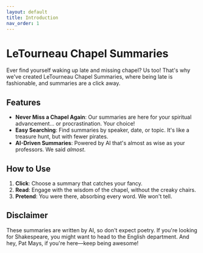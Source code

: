 ```yaml
---
layout: default
title: Introduction
nav_order: 1
---
```

# LeTourneau Chapel Summaries

Ever find yourself waking up late and missing chapel? Us too! That's why we've created LeTourneau Chapel Summaries, where being late is fashionable, and summaries are a click away.

## Features

- **Never Miss a Chapel Again**: Our summaries are here for your spiritual advancement... or procrastination. Your choice!
- **Easy Searching**: Find summaries by speaker, date, or topic. It's like a treasure hunt, but with fewer pirates.
- **AI-Driven Summaries**: Powered by AI that's almost as wise as your professors. We said *almost*.

## How to Use

1. **Click**: Choose a summary that catches your fancy.
2. **Read**: Engage with the wisdom of the chapel, without the creaky chairs.
3. **Pretend**: You were there, absorbing every word. We won't tell.

## Disclaimer

These summaries are written by AI, so don't expect poetry. If you're looking for Shakespeare, you might want to head to the English department. And hey, Pat Mays, if you're here—keep being awesome!

<script>
  var imageUrls = [
    "https://cdn.discordapp.com/attachments/1141434098188046346/1141434145432666173/aerodynamics-cow.gif",
    "https://cdn.discordapp.com/attachments/1141434098188046346/1141434145856303175/among-us-amogus.gif",
    "https://cdn.discordapp.com/attachments/1141434098188046346/1141434146313474138/andrew-tate-top-g.gif",
    "https://cdn.discordapp.com/attachments/1141434098188046346/1141434147051667486/40izk9od7n771.gif",
    "https://cdn.discordapp.com/attachments/1141434098188046346/1141434147475296276/1984.gif",
    "https://cdn.discordapp.com/attachments/1141434098188046346/1141434147869569236/Adobe_20221203_192312.png",
    "https://cdn.discordapp.com/attachments/1141434098188046346/1141434242459521086/critical-ops-we-do-a-little-trolling.gif",
    "https://cdn.discordapp.com/attachments/1141434098188046346/1141434243269013525/crusader-shocked.gif",
    "https://cdn.discordapp.com/attachments/1141434098188046346/1141434244489564202/dbh-detroit-become-human.gif",
    "https://cdn.discordapp.com/attachments/1141434098188046346/1141434245055783022/donald-trump-dancing.gif",
    "https://cdn.discordapp.com/attachments/1141434098188046346/1141434245810761749/apple-rotating-apple.gif",
    "https://cdn.discordapp.com/attachments/1141434098188046346/1141434246364418140/attachment-1.gif",
    "https://cdn.discordapp.com/attachments/1141434098188046346/1141434247241015347/barbenheimer.png",
    "https://cdn.discordapp.com/attachments/1141434098188046346/1141434247740149871/biden-sniff.gif",
    "https://cdn.discordapp.com/attachments/1141434098188046346/1141434248197316618/breaking-bad-walter-white.gif",
    "https://cdn.discordapp.com/attachments/1141434098188046346/1141434248654499961/china-ice-cream.gif",
    "https://cdn.discordapp.com/attachments/1141434098188046346/1141434278375342171/ezgif.com-gif-maker_4.gif",
    "https://cdn.discordapp.com/attachments/1141434098188046346/1141434278748618952/freedom-freedoms-loudly.gif",
    "https://cdn.discordapp.com/attachments/1141434098188046346/1141434279155478549/futurama-checkmate.gif",
    "https://cdn.discordapp.com/attachments/1141434098188046346/1141434279511998556/gato-rgb.gif",
    "https://cdn.discordapp.com/attachments/1141434098188046346/1141434279885275187/gotanygrapes.gif",
    "https://cdn.discordapp.com/attachments/1141434098188046346/1141434280279552151/hack-khaby.gif",
    "https://cdn.discordapp.com/attachments/1141434098188046346/1141434280652849222/donalturmrp-4.jpg",
    "https://cdn.discordapp.com/attachments/1141434098188046346/1141434281114218677/ea.gif",
    "https://cdn.discordapp.com/attachments/1141434098188046346/1141434281529458828/elmo-fire.gif",
    "https://cdn.discordapp.com/attachments/1141434098188046346/1141434281969864754/elon-musk-smoke.gif",
    "https://cdn.discordapp.com/attachments/1141434098188046346/1141434318468698162/jack-horner-smile.gif",
    "https://cdn.discordapp.com/attachments/1141434098188046346/1141434318858756259/kenneth-copeland.gif",
    "https://cdn.discordapp.com/attachments/1141434098188046346/1141434319219470406/laughing-ben-shapiro.gif",
    "https://cdn.discordapp.com/attachments/1141434098188046346/1141434319609548941/lithiumare-kiracord.gif",
    "https://cdn.discordapp.com/attachments/1141434098188046346/1141434320033161216/holy-cow-holy.gif",
    "https://cdn.discordapp.com/attachments/1141434098188046346/1141434320419041331/huh.gif",
    "https://cdn.discordapp.com/attachments/1141434098188046346/1141434320809119774/image0.gif",
    "https://cdn.discordapp.com/attachments/1141434098188046346/1141434321182400633/image0-19.gif",
    "https://cdn.discordapp.com/attachments/1141434098188046346/1141434321559892100/IMG_1368.gif",
    "https://cdn.discordapp.com/attachments/1141434098188046346/1141434321924804718/IMG_4866.jpg",
    "https://cdn.discordapp.com/attachments/1141434098188046346/1141434364425687091/the-incredibles-entrance.gif",
    "https://cdn.discordapp.com/attachments/1141434098188046346/1141434364849291304/touching-grass.gif",
    "https://cdn.discordapp.com/attachments/1141434098188046346/1141434365230981140/wall-talking.gif",
    "https://cdn.discordapp.com/attachments/1141434098188046346/1141434365583315037/wawa-cat.gif",
    "https://cdn.discordapp.com/attachments/1141434098188046346/1141434365981753414/where-is-the-library.gif",
    "https://cdn.discordapp.com/attachments/1141434098188046346/1141434366346666014/mario-dance.gif",
    "https://cdn.discordapp.com/attachments/1141434098188046346/1141434366753525802/mind-blow-galaxy.gif",
    "https://cdn.discordapp.com/attachments/1141434098188046346/1141434367151964171/monkeys-2001aspaceodyssey.gif",
    "https://cdn.discordapp.com/attachments/1141434098188046346/1141434367546236938/montymole-monty.gif",
    "https://cdn.discordapp.com/attachments/1141434098188046346/1141434367911153674/see-it-like-final.gif",
    "https://cdn.discordapp.com/attachments/1141434098188046346/1141434380196262010/wide-putin.gif",
    "https://cdn.discordapp.com/attachments/1141434098188046346/1141434380909297775/yes-sir-yes-boss.gif",
    "https://media.discordapp.net/attachments/740982368474628200/1128244073996755034/1637169419563685298.gif",
    "https://media.tenor.com/y1QFa-1vyKYAAAAC/plink-wide-cat.gif",
    "https://media.tenor.com/VGWokGdwt-EAAAAC/the-voices-voices-in-my-head.gif",
    "https://cdn.discordapp.com/emojis/914050559869333505.webp?size=96&quality=lossless",
    "https://cdn.discordapp.com/attachments/817498273450819635/1139660758796484768/IMG_1723.webp",
    "https://cdn.discordapp.com/attachments/817498273450819635/1139629820574187611/c7ca0c0ba7fe27ccff938396f8961a311b3cfdd29d2abcec617ab99efcb0d820_1.jpg",
    "https://media.tenor.com/f8YmpuCCXJcAAAAC/roasted-oh.gif",
    "https://media.discordapp.net/attachments/997036669976989777/1136917801563598868/IMG_2109.jpg",
    "https://media.tenor.com/G01HjYj1r1oAAAAC/will-smith-men-in-black.gif",
    "https://media.tenor.com/u9gFqnF5U3YAAAAC/crying-tears.gif"
  ];

  var randomImageUrl = imageUrls[Math.floor(Math.random() * imageUrls.length)];

  document.write('<img src="' + randomImageUrl + '" alt="Random Image" width="350"/>');
</script>
